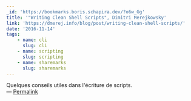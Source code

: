 ```yaml
---
_id: 'https://bookmarks.boris.schapira.dev/?o6w_Gg'
title: '"Writing Clean Shell Scripts", Dimitri Merejkowsky'
link: 'https://dmerej.info/blog/post/writing-clean-shell-scripts/'
date: '2016-11-14'
tags:
    - name: cli
      slug: cli
    - name: scripting
      slug: scripting
    - name: sharemarks
      slug: sharemarks
---
```


Quelques conseils utiles dans l'écriture de scripts. <br>&#8212;
<a href="https://bookmarks.boris.schapira.dev/?o6w_Gg" title="Permalink">Permalink</a>
